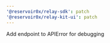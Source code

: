 ```yaml
---
'@reservoir0x/relay-sdk': patch
'@reservoir0x/relay-kit-ui': patch
---
```


Add endpoint to APIError for debugging
